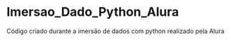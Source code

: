 # Imersao_Dado_Python_Alura
Código criado durante a imersão de dados com python realizado pela Alura

